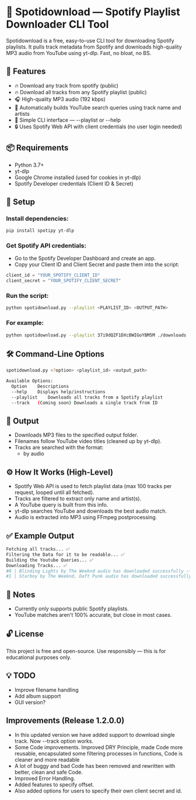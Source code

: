 # 🎵 Spotidownload — Spotify Playlist Downloader CLI Tool

Spotidownload is a free, easy-to-use CLI tool for downloading Spotify playlists. It pulls track metadata from Spotify and downloads high-quality MP3 audio from YouTube using yt-dlp. Fast, no bloat, no BS.

## 🚀 Features

- 🔥 Download any track from spotify (public)
- 🔥 Download all tracks from any Spotify playlist (public)
- 🎧 High-quality MP3 audio (192 kbps)
- 🔎 Automatically builds YouTube search queries using track name and artists
- 🧠 Simple CLI interface — --playlist or --help
- 🔒 Uses Spotify Web API with client credentials (no user login needed)

## 📦 Requirements

- Python 3.7+
- yt-dlp
- Google Chrome installed (used for cookies in yt-dlp)
- Spotify Developer credentials (Client ID & Secret)

## 🔧 Setup

### Install dependencies:

```bash
pip install spotipy yt-dlp
```

### Get Spotify API credentials:

- Go to the Spotify Developer Dashboard and create an app.
- Copy your Client ID and Client Secret and paste them into the script:

```python
client_id = "YOUR_SPOTIFY_CLIENT_ID"
client_secret = "YOUR_SPOTIFY_CLIENT_SECRET"
```

### Run the script:

```bash
python spotidownload.py --playlist <PLAYLIST_ID> <OUTPUT_PATH>
```

### For example:

```bash
python spotidownload.py --playlist 37i9dQZF1DXcBWIGoYBM5M ./downloads
```

## 🛠️ Command-Line Options

```bash
spotidownload.py <?option> <playlist_id> <output_path>

Available Options:
  Option	Descriptions
  --help	Displays help/instructions
  --playlist	Downloads all tracks from a Spotify playlist
  --track	(Coming soon) Downloads a single track from ID
```

## 📁 Output

- Downloads MP3 files to the specified output folder.
- Filenames follow YouTube video titles (cleaned up by yt-dlp).
- Tracks are searched with the format:
  - <track name> by <artist(s)> audio

## ⚙️ How It Works (High-Level)

- Spotify Web API is used to fetch playlist data (max 100 tracks per request, looped until all fetched).
- Tracks are filtered to extract only name and artist(s).
- A YouTube query is built from this info.
- yt-dlp searches YouTube and downloads the best audio match.
- Audio is extracted into MP3 using FFmpeg postprocessing.

## ✅ Example Output

```bash
Fetching all tracks... ✅
Filtering the Data for it to be readable... ✅
Building the Youtube Queries... ✅
Downloading Tracks... ✅
#0 | Blinding Lights by The Weeknd audio has downloaded successfully ✅
#1 | Starboy by The Weeknd, Daft Punk audio has downloaded successfully ✅
```

## 🧠 Notes

- Currently only supports public Spotify playlists.
- YouTube matches aren't 100% accurate, but close in most cases.

## 🔓 License

This project is free and open-source. Use responsibly — this is for educational purposes only.

## 💡 TODO

- Improve filename handling
- Add album support
- GUI version?

## Improvements (Release 1.2.0.0)

- In this updated version we have added support to download single track. Now --track option works.
- Some Code improvements. Improved DRY Principle, made Code more reusable, encapsulated some filtering processes in functions, Code is cleaner and more readable
- A lot of buggy and bad Code has been removed and rewritten with better, clean and safe Code.
- Improved Error Handling.
- Added features to specify offset.
- Also added options for users to specify their own client secret and id.
